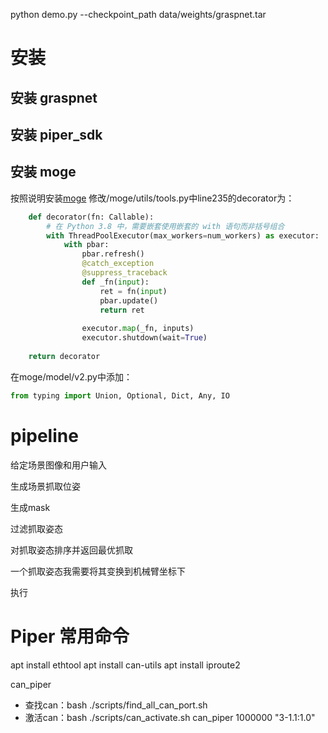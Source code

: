 python demo.py --checkpoint_path data/weights/graspnet.tar

# 安装
## 安装 graspnet
## 安装 piper_sdk
## 安装 moge
按照说明安装[moge](https://github.com/microsoft/moge)
修改/moge/utils/tools.py中line235的decorator为：
```python
    def decorator(fn: Callable):
        # 在 Python 3.8 中，需要嵌套使用嵌套的 with 语句而非括号组合
        with ThreadPoolExecutor(max_workers=num_workers) as executor:
            with pbar:
                pbar.refresh()  
                @catch_exception
                @suppress_traceback
                def _fn(input):
                    ret = fn(input)
                    pbar.update()
                    return ret
                    
                executor.map(_fn, inputs)
                executor.shutdown(wait=True)
    
    return decorator
```

在moge/model/v2.py中添加：
```python
from typing import Union, Optional, Dict, Any, IO
```
# pipeline

给定场景图像和用户输入

生成场景抓取位姿

生成mask

过滤抓取姿态

对抓取姿态排序并返回最优抓取

一个抓取姿态我需要将其变换到机械臂坐标下

执行


# Piper 常用命令
apt install ethtool
apt install can-utils
apt install iproute2

can_piper
- 查找can：bash ./scripts/find_all_can_port.sh
- 激活can：bash ./scripts/can_activate.sh can_piper 1000000 "3-1.1:1.0"

